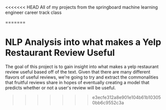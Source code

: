 <<<<<<< HEAD
All of my projects from the springboard machine learning engineer career track class

=======
# NLP Analysis into what makes a Yelp Restaurant Review Useful

The goal of this project is to gain insight into what makes a yelp restaurant review useful based off of the text.
Given that there are many different flavors of useful reviews, we're going to try and extract the commonalities that
fruitful reviews share in hopes of eventually creating a model that predicts whether or not a user's review will be useful.
>>>>>>> e3ecfe312a8e901e104b61b103050bb6c9552c3a
